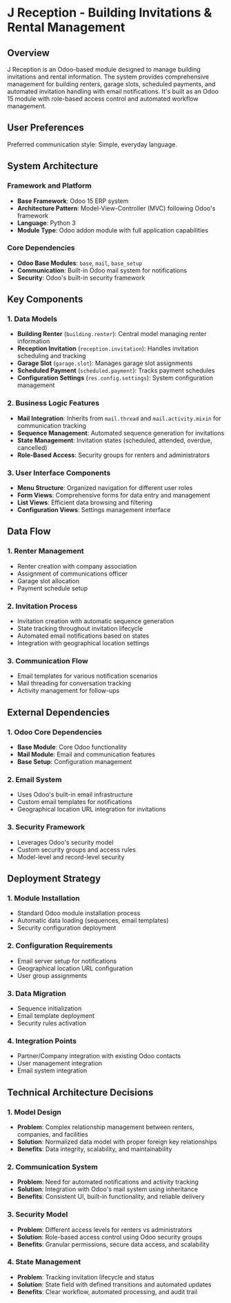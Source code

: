 # J Reception - Building Invitations & Rental Management

## Overview

J Reception is an Odoo-based module designed to manage building invitations and rental information. The system provides comprehensive management for building renters, garage slots, scheduled payments, and automated invitation handling with email notifications. It's built as an Odoo 15 module with role-based access control and automated workflow management.

## User Preferences

Preferred communication style: Simple, everyday language.

## System Architecture

### Framework and Platform
- **Base Framework**: Odoo 15 ERP system
- **Architecture Pattern**: Model-View-Controller (MVC) following Odoo's framework
- **Language**: Python 3
- **Module Type**: Odoo addon module with full application capabilities

### Core Dependencies
- **Odoo Base Modules**: `base`, `mail`, `base_setup`
- **Communication**: Built-in Odoo mail system for notifications
- **Security**: Odoo's built-in security framework

## Key Components

### 1. Data Models
- **Building Renter** (`building.renter`): Central model managing renter information
- **Reception Invitation** (`reception.invitation`): Handles invitation scheduling and tracking
- **Garage Slot** (`garage.slot`): Manages garage slot assignments
- **Scheduled Payment** (`scheduled.payment`): Tracks payment schedules
- **Configuration Settings** (`res.config.settings`): System configuration management

### 2. Business Logic Features
- **Mail Integration**: Inherits from `mail.thread` and `mail.activity.mixin` for communication tracking
- **Sequence Management**: Automated sequence generation for invitations
- **State Management**: Invitation states (scheduled, attended, overdue, cancelled)
- **Role-Based Access**: Security groups for renters and administrators

### 3. User Interface Components
- **Menu Structure**: Organized navigation for different user roles
- **Form Views**: Comprehensive forms for data entry and management
- **List Views**: Efficient data browsing and filtering
- **Configuration Views**: Settings management interface

## Data Flow

### 1. Renter Management
- Renter creation with company association
- Assignment of communications officer
- Garage slot allocation
- Payment schedule setup

### 2. Invitation Process
- Invitation creation with automatic sequence generation
- State tracking throughout invitation lifecycle
- Automated email notifications based on states
- Integration with geographical location settings

### 3. Communication Flow
- Email templates for various notification scenarios
- Mail threading for conversation tracking
- Activity management for follow-ups

## External Dependencies

### 1. Odoo Core Dependencies
- **Base Module**: Core Odoo functionality
- **Mail Module**: Email and communication features
- **Base Setup**: Configuration management

### 2. Email System
- Uses Odoo's built-in email infrastructure
- Custom email templates for notifications
- Geographical location URL integration for invitations

### 3. Security Framework
- Leverages Odoo's security model
- Custom security groups and access rules
- Model-level and record-level security

## Deployment Strategy

### 1. Module Installation
- Standard Odoo module installation process
- Automatic data loading (sequences, email templates)
- Security configuration deployment

### 2. Configuration Requirements
- Email server setup for notifications
- Geographical location URL configuration
- User group assignments

### 3. Data Migration
- Sequence initialization
- Email template deployment
- Security rules activation

### 4. Integration Points
- Partner/Company integration with existing Odoo contacts
- User management integration
- Email system integration

## Technical Architecture Decisions

### 1. Model Design
- **Problem**: Complex relationship management between renters, companies, and facilities
- **Solution**: Normalized data model with proper foreign key relationships
- **Benefits**: Data integrity, scalability, and maintainability

### 2. Communication System
- **Problem**: Need for automated notifications and activity tracking
- **Solution**: Integration with Odoo's mail system using inheritance
- **Benefits**: Consistent UI, built-in functionality, and reliable delivery

### 3. Security Model
- **Problem**: Different access levels for renters vs administrators
- **Solution**: Role-based access control using Odoo security groups
- **Benefits**: Granular permissions, secure data access, and scalability

### 4. State Management
- **Problem**: Tracking invitation lifecycle and status
- **Solution**: State field with defined transitions and automated updates
- **Benefits**: Clear workflow, automated processing, and audit trail